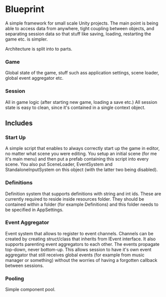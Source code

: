 # Blueprint
A simple framework for small scale Unity projects. The main point is being able to access data from anywhere, tight coupling between objects,
and separating session data so that stuff like saving, loading, restarting the game etc. is simpler.

Architecture is split into to parts.

### Game
Global state of the game, stuff such ass application settings, scene loader, global event aggregator etc.
### Session
All in game logic (after starting new game, loading a save etc.) All session state is easy to clean, 
since it's contained in a single context object.

## Includes

### Start Up
A simple script that enables to always correctly start up the game in editor, no matter what scene you were editing.
You setup an initial scene (for me it's main menu) and then put a prefab containing this script into every scene.
You also put SceneLoader, EventSystem and StandaloneInputSystem on this object (with the latter two being disabled).

### Definitions
Definition system that supports definitions with string and int ids. These are currently required to reside inside
resources folder. They should be contained within a folder (for example Definitions) and this folder needs to be
specified in AppSettings.

### Event Aggregator
Event system that allows to register to event channels. Channels can be created by creating struct/class that inherits from IEvent interface.
It also supports parenting event aggregators to each other. The events propagate top-down, never bottom-up. This allows
session to have it's own event aggregator that still receives global events (for example from music manager or something)
without the worries of having a forgotten callback between sessions.

### Pooling
Simple component pool.
